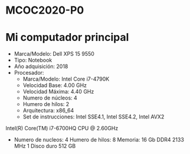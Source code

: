 # MCOC2020-P0
# Mi computador principal
* Marca/Modelo: Dell XPS 15 9550
* Tipo: Notebook
* Año adquisición: 2018
* Procesador: 
  - Marca/Modelo: Intel Core i7-4790K
  - Velocidad Base: 4.00 GHz
  - Velocidad Máxima: 4.40 GHz
  - Numero de núcleos: 4
  - Humero de hilos: 2
  - Arquitectura: x86_64
  - Set de instrucciones: Intel SSE4.1, Intel SSE4.2, Intel AVX2

Intel(R) Core(TM) i7-6700HQ CPU @ 2.60GHz
+ Numero de nucleos: 4
Humero de hilos: 8
Memoria: 16 Gb DDR4 2133 MHz
1 Disco duro 512 GB
